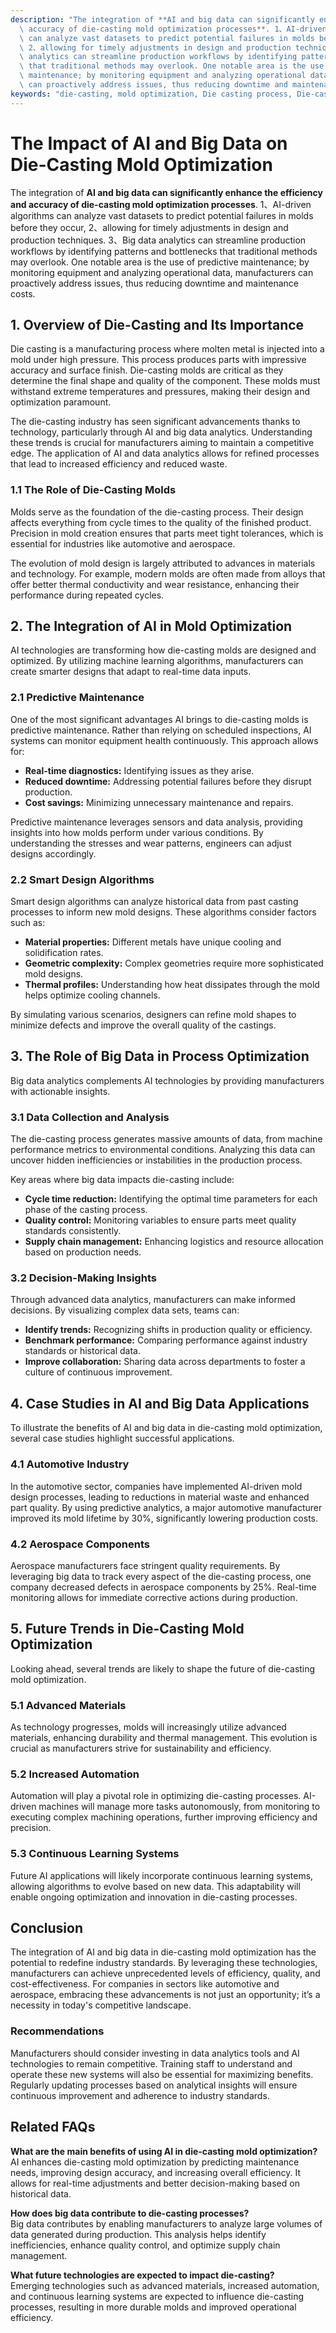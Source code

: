 ```yaml
---
description: "The integration of **AI and big data can significantly enhance the efficiency and\
  \ accuracy of die-casting mold optimization processes**. 1、AI-driven algorithms\
  \ can analyze vast datasets to predict potential failures in molds before they occur,\
  \ 2、allowing for timely adjustments in design and production techniques. 3、Big data\
  \ analytics can streamline production workflows by identifying patterns and bottlenecks\
  \ that traditional methods may overlook. One notable area is the use of predictive\
  \ maintenance; by monitoring equipment and analyzing operational data, manufacturers\
  \ can proactively address issues, thus reducing downtime and maintenance costs."
keywords: "die-casting, mold optimization, Die casting process, Die-cast aluminum"
---
```

# The Impact of AI and Big Data on Die-Casting Mold Optimization

The integration of **AI and big data can significantly enhance the efficiency and accuracy of die-casting mold optimization processes**. 1、AI-driven algorithms can analyze vast datasets to predict potential failures in molds before they occur, 2、allowing for timely adjustments in design and production techniques. 3、Big data analytics can streamline production workflows by identifying patterns and bottlenecks that traditional methods may overlook. One notable area is the use of predictive maintenance; by monitoring equipment and analyzing operational data, manufacturers can proactively address issues, thus reducing downtime and maintenance costs.

## **1. Overview of Die-Casting and Its Importance**

Die casting is a manufacturing process where molten metal is injected into a mold under high pressure. This process produces parts with impressive accuracy and surface finish. Die-casting molds are critical as they determine the final shape and quality of the component. These molds must withstand extreme temperatures and pressures, making their design and optimization paramount.

The die-casting industry has seen significant advancements thanks to technology, particularly through AI and big data analytics. Understanding these trends is crucial for manufacturers aiming to maintain a competitive edge. The application of AI and data analytics allows for refined processes that lead to increased efficiency and reduced waste.

### **1.1 The Role of Die-Casting Molds**

Molds serve as the foundation of the die-casting process. Their design affects everything from cycle times to the quality of the finished product. Precision in mold creation ensures that parts meet tight tolerances, which is essential for industries like automotive and aerospace. 

The evolution of mold design is largely attributed to advances in materials and technology. For example, modern molds are often made from alloys that offer better thermal conductivity and wear resistance, enhancing their performance during repeated cycles. 

## **2. The Integration of AI in Mold Optimization**

AI technologies are transforming how die-casting molds are designed and optimized. By utilizing machine learning algorithms, manufacturers can create smarter designs that adapt to real-time data inputs.

### **2.1 Predictive Maintenance**

One of the most significant advantages AI brings to die-casting molds is predictive maintenance. Rather than relying on scheduled inspections, AI systems can monitor equipment health continuously. This approach allows for:

- **Real-time diagnostics:** Identifying issues as they arise.
- **Reduced downtime:** Addressing potential failures before they disrupt production.
- **Cost savings:** Minimizing unnecessary maintenance and repairs.

Predictive maintenance leverages sensors and data analysis, providing insights into how molds perform under various conditions. By understanding the stresses and wear patterns, engineers can adjust designs accordingly.

### **2.2 Smart Design Algorithms**

Smart design algorithms can analyze historical data from past casting processes to inform new mold designs. These algorithms consider factors such as:

- **Material properties:** Different metals have unique cooling and solidification rates.
- **Geometric complexity:** Complex geometries require more sophisticated mold designs.
- **Thermal profiles:** Understanding how heat dissipates through the mold helps optimize cooling channels.

By simulating various scenarios, designers can refine mold shapes to minimize defects and improve the overall quality of the castings.

## **3. The Role of Big Data in Process Optimization**

Big data analytics complements AI technologies by providing manufacturers with actionable insights.

### **3.1 Data Collection and Analysis**

The die-casting process generates massive amounts of data, from machine performance metrics to environmental conditions. Analyzing this data can uncover hidden inefficiencies or instabilities in the production process.

Key areas where big data impacts die-casting include:

- **Cycle time reduction:** Identifying the optimal time parameters for each phase of the casting process.
- **Quality control:** Monitoring variables to ensure parts meet quality standards consistently.
- **Supply chain management:** Enhancing logistics and resource allocation based on production needs.

### **3.2 Decision-Making Insights**

Through advanced data analytics, manufacturers can make informed decisions. By visualizing complex data sets, teams can:

- **Identify trends:** Recognizing shifts in production quality or efficiency.
- **Benchmark performance:** Comparing performance against industry standards or historical data.
- **Improve collaboration:** Sharing data across departments to foster a culture of continuous improvement.

## **4. Case Studies in AI and Big Data Applications**

To illustrate the benefits of AI and big data in die-casting mold optimization, several case studies highlight successful applications.

### **4.1 Automotive Industry**

In the automotive sector, companies have implemented AI-driven mold design processes, leading to reductions in material waste and enhanced part quality. By using predictive analytics, a major automotive manufacturer improved its mold lifetime by 30%, significantly lowering production costs.

### **4.2 Aerospace Components**

Aerospace manufacturers face stringent quality requirements. By leveraging big data to track every aspect of the die-casting process, one company decreased defects in aerospace components by 25%. Real-time monitoring allows for immediate corrective actions during production.

## **5. Future Trends in Die-Casting Mold Optimization**

Looking ahead, several trends are likely to shape the future of die-casting mold optimization.

### **5.1 Advanced Materials**

As technology progresses, molds will increasingly utilize advanced materials, enhancing durability and thermal management. This evolution is crucial as manufacturers strive for sustainability and efficiency.

### **5.2 Increased Automation**

Automation will play a pivotal role in optimizing die-casting processes. AI-driven machines will manage more tasks autonomously, from monitoring to executing complex machining operations, further improving efficiency and precision.

### **5.3 Continuous Learning Systems**

Future AI applications will likely incorporate continuous learning systems, allowing algorithms to evolve based on new data. This adaptability will enable ongoing optimization and innovation in die-casting processes.

## Conclusion

The integration of AI and big data in die-casting mold optimization has the potential to redefine industry standards. By leveraging these technologies, manufacturers can achieve unprecedented levels of efficiency, quality, and cost-effectiveness. For companies in sectors like automotive and aerospace, embracing these advancements is not just an opportunity; it’s a necessity in today's competitive landscape.

### Recommendations

Manufacturers should consider investing in data analytics tools and AI technologies to remain competitive. Training staff to understand and operate these new systems will also be essential for maximizing benefits. Regularly updating processes based on analytical insights will ensure continuous improvement and adherence to industry standards.

## Related FAQs

**What are the main benefits of using AI in die-casting mold optimization?**  
AI enhances die-casting mold optimization by predicting maintenance needs, improving design accuracy, and increasing overall efficiency. It allows for real-time adjustments and better decision-making based on historical data.

**How does big data contribute to die-casting processes?**  
Big data contributes by enabling manufacturers to analyze large volumes of data generated during production. This analysis helps identify inefficiencies, enhance quality control, and optimize supply chain management.

**What future technologies are expected to impact die-casting?**  
Emerging technologies such as advanced materials, increased automation, and continuous learning systems are expected to influence die-casting processes, resulting in more durable molds and improved operational efficiency.
